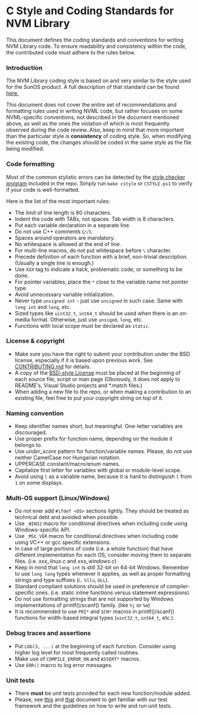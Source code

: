 # C Style and Coding Standards for NVM Library

This document defines the coding standards and conventions for writing
NVM Library code. To ensure readability and consistency within the code,
the contributed code must adhere to the rules below.

### Introduction
The NVM Library coding style is based on and very similar to the style used for
the SunOS product. A full description of that standard can be found
[here.](https://www.cis.upenn.edu/~lee/06cse480/data/cstyle.ms.pdf)

This document does not cover the entire set of recommendations and formatting rules
used in writing NVML code, but rather focuses on some NVML-specific conventions,
not described in the document mentioned above, as well as the ones the violation
of which is most frequently observed during the code review.
Also, keep in mind that more important than the particular style is **consistency**
of coding style. So, when modifying the existing code, the changes should be
coded in the same style as the file being modified.

### Code formatting
Most of the common stylistic errors can be detected by the
[style checker program](https://github.com/pmem/nvml/blob/master/utils/cstyle)
included in the repo.
Simply run `make cstyle` or `CSTYLE.ps1` to verify if your code is well-formatted.

Here is the list of the most important rules:
- The limit of line length is 80 characters.
- Indent the code with TABs, not spaces. Tab width is 8 characters.
- Put each variable declaration in a separate line.
- Do not use C++ comments (`//`).
- Spaces around operators are mandatory.
- No whitespace is allowed at the end of line.
- For multi-line macros, do not put whitespace before `\` character.
- Precede definition of each function with a brief, non-trivial description.
(Usually a single line is enough.)
- Use `XXX` tag to indicate a hack, problematic code, or something to be done.
- For pointer variables, place the `*` close to the variable name not pointer type.
- Avoid unnecessary variable initialization.
- Never type `unsigned int` - just use `unsigned` in such case.
Same with `long int` and `long`, etc.
- Sized types like `uint32_t`, `int64_t` should be used when there is an on-media format.
Otherwise, just use `unsiged`, `long`, etc.
- Functions with local scope must be declared as `static`.

### License & copyright
- Make sure you have the right to submit your contribution under the BSD license,
especially if it is based upon previous work.
See [CONTRIBUTING.md](https://github.com/pmem/nvml/blob/master/CONTRIBUTING.md) for details.
- A copy of the [BSD-style License](https://github.com/pmem/nvml/blob/master/LICENSE)
must be placed at the beginning of each source file, script or man page
(Obviously, it does not apply to README's, Visual Studio projects and \*.match files.)
- When adding a new file to the repo, or when making a contribution to an existing
file, feel free to put your copyright string on top of it.

### Naming convention
- Keep identifier names short, but meaningful. One-letter variables are discouraged.
- Use proper prefix for function name, depending on the module it belongs to.
- Use *under_score* pattern for function/variable names. Please, do not use neither
CamelCase nor Hungarian notation.
- UPPERCASE constant/macro/enum names.
- Capitalize first letter for variables with global or module-level scope.
- Avoid using `l` as a variable name, because it is hard to distinguish `l` from `1`
on some displays.

### Multi-OS support (Linux/Windows)
- Do not ever add `#ifdef <OS>` sections lightly. They should be treated as technical
debt and avoided when possible.
- Use `_WIN32` macro for conditional directives when including code using
Windows-specific API.
- Use `_MSC_VER` macro for conditional directives when including code using VC++
or gcc specific extensions.
- In case of large portions of code (i.e. a whole function) that have different
implementation for each OS, consider moving them to separate files.
(i.e. *xxx_linux.c* and *xxx_windows.c*)
- Keep in mind that `long int` is still 32-bit on 64-bit Windows. Remember to
use `long long` types whenever it applies, as well as proper formatting
strings and type suffixes (i.. `%llu`, `ULL`).
- Standard compliant solutions should be used in preference of compiler-specific ones.
(i.e. static inline functions versus statement expressions)
- Do not use formatting strings that are not supported by Windows implementations
of printf()/scanf() family. (like `%j` or `%m`)
- It is recommended to use `PRI*` and `SCN*` macros in printf()/scanf() functions
for width-based integral types (`uint32_t`, `int64_t`, etc.).

### Debug traces and assertions
- Put `LOG(3, ...)` at the beginning of each function. Consider using higher
log level for most frequently called routines.
- Make use of `COMPILE_ERROR_ON` and `ASSERT*` macros.
- Use `ERR()` macro to log error messages.

### Unit tests
- There **must** be unit tests provided for each new function/module added.
- Please, see [this](https://github.com/pmem/nvml/blob/master/src/test/README)
and [that](https://github.com/pmem/nvml/blob/master/src/test/unittest/README)
document to get familiar with
our test framework and the guidelines on how to write and run unit tests.
